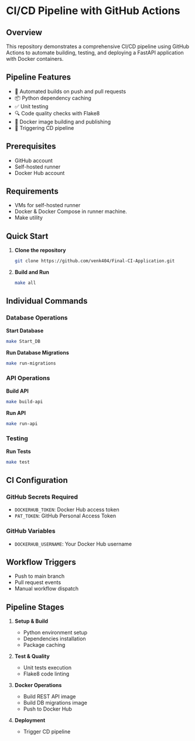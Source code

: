 # CI/CD Pipeline with GitHub Actions

## Overview
This repository demonstrates a comprehensive CI/CD pipeline using GitHub Actions to automate building, testing, and deploying a FastAPI application with Docker containers.

## Pipeline Features
- 🔄 Automated builds on push and pull requests
- 📦 Python dependency caching
- ✅ Unit testing
- 🔍 Code quality checks with Flake8
- 🐳 Docker image building and publishing
- 🚀 Triggering CD pipeline

## Prerequisites
- GitHub account
- Self-hosted runner
- Docker Hub account

## Requirements
- VMs for self-hosted runner
- Docker & Docker Compose in runner machine.
- Make utility

## Quick Start

1. **Clone the repository**
   ```bash
   git clone https://github.com/venk404/Final-CI-Application.git
   ```

2. **Build and Run**
   ```bash
   make all
   ```

## Individual Commands

### Database Operations

**Start Database**
```bash
make Start_DB
```

**Run Database Migrations**
```bash
make run-migrations
```

### API Operations

**Build API**
```bash
make build-api
```

**Run API**
```bash
make run-api
```

### Testing

**Run Tests**
```bash
make test
```

## CI Configuration

### GitHub Secrets Required
- `DOCKERHUB_TOKEN`: Docker Hub access token
- `PAT_TOKEN`: GitHub Personal Access Token

### GitHub Variables
- `DOCKERHUB_USERNAME`: Your Docker Hub username

## Workflow Triggers
- Push to main branch
- Pull request events
- Manual workflow dispatch

## Pipeline Stages

1. **Setup & Build**
   - Python environment setup
   - Dependencies installation
   - Package caching

2. **Test & Quality**
   - Unit tests execution
   - Flake8 code linting

3. **Docker Operations**
   - Build REST API image
   - Build DB migrations image
   - Push to Docker Hub

4. **Deployment**
   - Trigger CD pipeline

